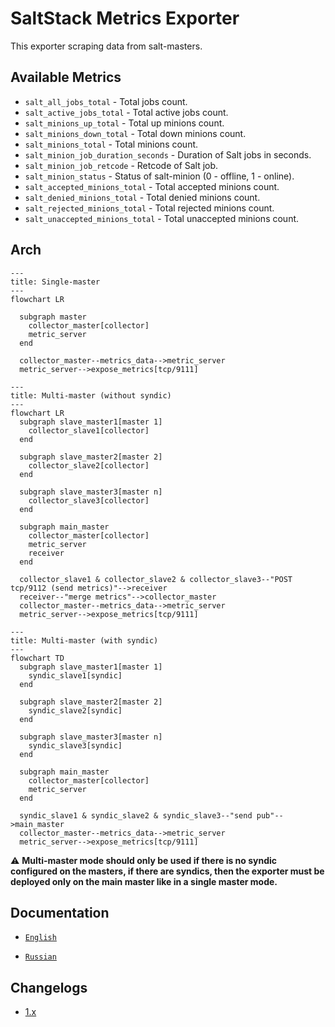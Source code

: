 # SaltStack Metrics Exporter

This exporter scraping data from salt-masters.

## Available Metrics

- `salt_all_jobs_total` - Total jobs count.
- `salt_active_jobs_total` - Total active jobs count.
- `salt_minions_up_total` - Total up minions count.
- `salt_minions_down_total` - Total down minions count.
- `salt_minions_total` - Total minions count.
- `salt_minion_job_duration_seconds` - Duration of Salt jobs in seconds.
- `salt_minion_job_retcode` - Retcode of Salt job.
- `salt_minion_status` - Status of salt-minion (0 - offline, 1 - online).
- `salt_accepted_minions_total` - Total accepted minions count.
- `salt_denied_minions_total` - Total denied minions count.
- `salt_rejected_minions_total` - Total rejected minions count.
- `salt_unaccepted_minions_total` - Total unaccepted minions count.

## Arch

```mermaid
---
title: Single-master
---
flowchart LR

  subgraph master
    collector_master[collector]
    metric_server
  end

  collector_master--metrics_data-->metric_server
  metric_server-->expose_metrics[tcp/9111]
```

```mermaid
---
title: Multi-master (without syndic)
---
flowchart LR
  subgraph slave_master1[master 1]
    collector_slave1[collector]
  end

  subgraph slave_master2[master 2]
    collector_slave2[collector]
  end

  subgraph slave_master3[master n]
    collector_slave3[collector]
  end

  subgraph main_master
    collector_master[collector]
    metric_server
    receiver
  end

  collector_slave1 & collector_slave2 & collector_slave3--"POST tcp/9112 (send metrics)"-->receiver
  receiver--"merge metrics"-->collector_master
  collector_master--metrics_data-->metric_server
  metric_server-->expose_metrics[tcp/9111]
```

```mermaid
---
title: Multi-master (with syndic)
---
flowchart TD
  subgraph slave_master1[master 1]
    syndic_slave1[syndic]
  end

  subgraph slave_master2[master 2]
    syndic_slave2[syndic]
  end

  subgraph slave_master3[master n]
    syndic_slave3[syndic]
  end

  subgraph main_master
    collector_master[collector]
    metric_server
  end

  syndic_slave1 & syndic_slave2 & syndic_slave3--"send pub"-->main_master
  collector_master--metrics_data-->metric_server
  metric_server-->expose_metrics[tcp/9111]
```

⚠️ **Multi-master mode should only be used if there is no syndic configured on the masters, if there are syndics, then the exporter must be deployed only on the main master like in a single master mode.**

## Documentation

- [`English`](./docs/EN.md)

- [`Russian`](./docs/RU.md)

## Changelogs

- [1.x](./changelogs/1.x.md)
